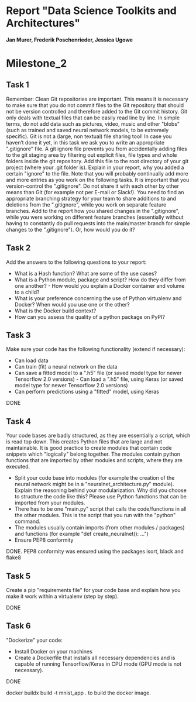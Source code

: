 # Report "Data Science Toolkits and Architectures"
#### Jan Murer, Frederik Poschenrieder, Jessica Ugowe 


# Milestone_2

## Task 1

Remember: Clean Git repositories are important. This means it is necessary to make sure that you do not commit files to the Git repository that should not be version controlled and therefore added to the Git commit history. Git only deals with textual files that can be easily read line by line. In simple terms, do not add
data such as pictures, video, music and other "blobs" (such as trained and saved neural network models, to be extremely specific). Git is not a (large, non textual) file sharing tool!
In case you haven’t done it yet, in this task we ask you to write an appropriate ".gitignore" file. A git ignore file prevents you from accidentally adding files to the git staging area by filtering out explicit files, file types and whole folders inside the git repository. Add this file to the root directory of your git project (where your .git folder is). Explain in your report, why you added a certain "ignore" to the file. Note that you will probably continually add more and more entries as you work on the following tasks.
It is important that you version-control the ".gitignore". Do not share it with each other by other means than Git (for example not per E-mail or Slack!). You need to find an appropriate branching strategy for your team to share additions to and deletions from the ".gitignore", while you work on separate feature branches.
Add to the report how you shared changes in the ".gitignore", while you were working on different feature branches (essentially without having to constantly do pull requests into the main/master branch for simple changes to the ".gitignore"). Or, how would you do it?

## Task 2

Add the answers to the following questions to your report:
- What is a Hash function? What are some of the use cases?
- What is a Python module, package and script? How do they differ from one another? - How would you explain a Docker container and volume to a child?
- What is your preference concerning the use of Python virtualenv and Docker? When would you use one or the other?
- What is the Docker build context?
- How can you assess the quality of a python package on PyPI?

## Task 3

Make sure your code has the following functionality (extend if necessary):
- Can load data
- Can train (fit) a neural network on the data
- Can save a fitted model to a ".h5" file (or saved model type for newer Tensorflow 2.0 versions) - Can load a ".h5" file, using Keras (or saved model type for newer Tensorflow 2.0 versions)
- Can perform predictions using a "fitted" model, using Keras

DONE

## Task 4

Your code bases are badly structured, as they are essentially a script, which is read top down. This creates Python files that are large and not maintainable. It is good practice to create modules that contain code snippets which "logically" belong together. The modules contain python functions that are imported by other modules and scripts, where they are executed.
- Split your code base into modules (for example the creation of the neural network might be in a "neuralnet_architecture.py" module). Explain the reasoning behind your modularization. Why did you choose to structure the code like this? Please use Python functions that can be imported from your modules.
- There has to be one "main.py" script that calls the code/functions in all the other modules. This is the script that you run with the "python" command.
- The modules usually contain imports (from other modules / packages) and functions (for example "def create_neuralnet(): ...")
- Ensure PEP8 conformity

DONE. PEP8 conformity was ensured using the packages isort, black and flake8


## Task 5

Create a pip "requirements file" for your code base and explain how you make it work within a virtualenv (step by step).

DONE

## Task 6

"Dockerize" your code:
- Install Docker on your machines
- Create a Dockerfile that installs all necessary dependencies and is capable of running Tensorflow/Keras in CPU mode (GPU mode is not necessary).

DONE

docker buildx build -t mnist_app . to build the docker image. 